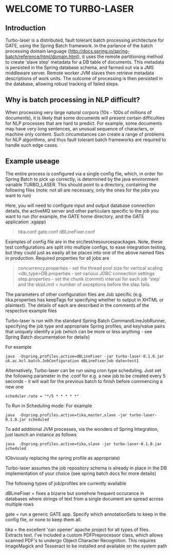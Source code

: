 # **WELCOME TO TURBO-LASER**


## Introduction

Turbo-laser is a distributed, fault tolerant batch processing architecture for GATE, using the Spring Batch framework. In the parlance of the batch processing domain language (http://docs.spring.io/spring-batch/reference/html/domain.html), it uses the remote partitioning method to create 'slave step' metadata for a DB table of documents. This metadata is persisted in the Spring database schema, and farmed out via a JMS middleware server. Remote worker JVM slaves then retrieve metadata descriptions of work units. The outcome of processing is then persisted in the database, allowing robust tracking of failed steps.

## Why is batch processing in NLP difficult?

When processing very large natural corpora (10s - 100s of millions of documents), it is likely that some documents will present certain difficulties for NLP processes that are hard to predict. For example, some documents may have very long sentences, an unusual sequence of characters, or machine only content. Such circumstances can create a range of problems for NLP algorithms, and thus fault tolerant batch frameworks are required to handle such edge cases.

## Example useage

The entire process is configured via a single config file, which, in order for Spring Batch to pick up correctly, is determined by the java environment variable TURBO_LASER. This should point to a directory, containing the following files (note: not all are necessary, only the ones for the jobs you want to run)

Here, you will need to configure input and output database connection details, the activeMQ server and other particulars specific to the job you want to run (for example, the GATE home directory, and the GATE application .xgapp)

> tika.conf
> gate.conf
> dBLineFixer.conf


Examples of config file are in the src/test/resourcespackages. Note, these test configurations are split into multiple configs, to ease integration testing, but they could just as easily all be places into one of the above named files in production. Required properties for all jobs are

> concurrency.properties - set the thread pool size for vertical scaling
> <db_type>DB.properties - set various JDBC connection settings
> step.properties - set the chunk (commit) interval for each job 'step' and the skipLimit = number of exceptions before the step fails


The parameters of other configuration files are Job specific (e.g. tika.properties has keepTags for specifying whether to output in XHTML or plaintext). The details of each are described in the comments of the respective example files

Turbo-laser is run with the standard Spring Batch CommandLineJobRunner, specifying the job type and appropriate Spring profiles, and key/value pairs that uniquely identify a job (which can be more or less anything - see Spring Batch documentation for details)

For example
```
java  -Dspring.profiles.active=dBLineFixer -jar turbo-laser-0.1.0.jar uk.ac.kcl.batch.JobConfiguration dBLineFixerJob date=test1
```

Alternatively, Turbo-laser can be run using cron type scheduling. Just set the following parameter in the .conf for e.g. a new job to be created every 5 seconds - it will wait for the previous batch to finish before commencing a new one

```
scheduler.rate = "*/5 * * * * *"
```

To Run in Scheduling mode: For example
```
java  -Dspring.profiles.active=tika,master,slave -jar turbo-laser-0.1.0.jar scheduled
```

To add additional JVM processes, via the wonders of Spring Integration, just launch an instance as follows
```
java  -Dspring.profiles.active=tika,slave -jar turbo-laser-0.1.0.jar scheduled
```

(Obviously replacing the spring profile as appropriate)


Turbo-laser assumes the job repository schema is already in place in the DB implementation of your choice (see spring batch docs for more details)


The following types of job/profiles are currently available

dBLineFixer = fixes a bizarre but somehow frequent occurance in databases where strings of text from a single document are spread across multiple rows

gate = run a generic GATE app. Specify which annotationSets to keep in the config file, or none to keep them all.

tika = the excellent 'can opener' apache project for all types of files. Extracts text. I've included a custom PDFPreprocessor class, which allows scanned PDF's to undergo Object Character Recognition. This requires ImageMagick and Tesseract to be installed and available on the system path



